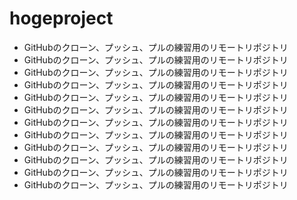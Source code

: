 # hogeproject

- GitHubのクローン、プッシュ、プルの練習用のリモートリポジトリ
- GitHubのクローン、プッシュ、プルの練習用のリモートリポジトリ
- GitHubのクローン、プッシュ、プルの練習用のリモートリポジトリ
- GitHubのクローン、プッシュ、プルの練習用のリモートリポジトリ
- GitHubのクローン、プッシュ、プルの練習用のリモートリポジトリ
- GitHubのクローン、プッシュ、プルの練習用のリモートリポジトリ
- GitHubのクローン、プッシュ、プルの練習用のリモートリポジトリ
- GitHubのクローン、プッシュ、プルの練習用のリモートリポジトリ
- GitHubのクローン、プッシュ、プルの練習用のリモートリポジトリ
- GitHubのクローン、プッシュ、プルの練習用のリモートリポジトリ
- GitHubのクローン、プッシュ、プルの練習用のリモートリポジトリ
- GitHubのクローン、プッシュ、プルの練習用のリモートリポジトリ
